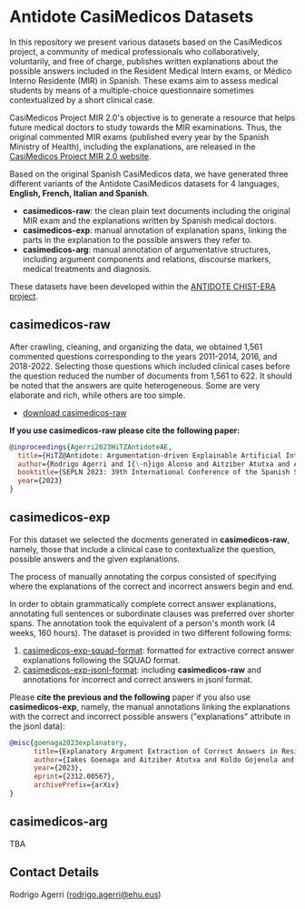 # Antidote CasiMedicos Datasets

In this repository we present various datasets based on the CasiMedicos project, a community of medical professionals who collaboratively, 
voluntarily, and free of charge, publishes written explanations about the possible
answers included in the Resident Medical Intern exams, or Médico Interno Residente (MIR) in Spanish. These exams aim to assess medical
students by means of a multiple-choice questionnaire sometimes contextualized by a short clinical case.

CasiMedicos Project MIR 2.0's objective is to generate a resource that
helps future medical doctors to study towards the MIR examinations. Thus, the original commented MIR exams (published every year by the Spanish Ministry of Health), including the explanations, are released in the 
[CasiMedicos Project MIR 2.0 website](https://www.casimedicos.com/mir-2-0/).

Based on the original Spanish CasiMedicos data, we have generated three different variants of the Antidote CasiMedicos datasets for 4 languages, **English, French, Italian and Spanish**.

+ **casimedicos-raw**: the clean plain text documents including the original MIR exam and the explanations written by Spanish medical doctors.
+ **casimedicos-exp**: manual annotation of explanation spans, linking the parts in the explanation to the possible answers they refer to.
+ **casimedicos-arg**: manual annotation of argumentative structures, including argument components and relations, discourse markers, medical treatments and diagnosis.

These datasets have been developed within the [ANTIDOTE CHIST-ERA project](https://univ-cotedazur.eu/antidote).

## casimedicos-raw

After crawling, cleaning, and organizing the data, we obtained 1,561 commented questions corresponding to the years 2011-2014, 2016, and 2018-2022.
Selecting those questions which included clinical cases before the question reduced the number of documents from 1,561 to 622. It should be noted that the answers
are quite heterogeneous. Some are very elaborate and rich, while others are too simple.

+ [download casimedicos-raw](https://huggingface.co/datasets/HiTZ/casimedicos-exp)

**If you use casimedicos-raw please cite the following paper:**
````bibtex
@inproceedings{Agerri2023HiTZAntidoteAE,
  title={HiTZ@Antidote: Argumentation-driven Explainable Artificial Intelligence for Digital Medicine},
  author={Rodrigo Agerri and I{\~n}igo Alonso and Aitziber Atutxa and Ander Berrondo and Ainara Estarrona and Iker Garc{\'i}a-Ferrero and Iakes Goenaga and Koldo Gojenola and Maite Oronoz and Igor Perez-Tejedor and German Rigau and Anar Yeginbergenova},
  booktitle={SEPLN 2023: 39th International Conference of the Spanish Society for Natural Language Processing.},
  year={2023}
}
````

## casimedicos-exp

For this dataset we selected the docments generated in **casimedicos-raw**, namely, those that include a
clinical case to contextualize the question, possible answers and the given explanations.

The process of manually annotating the corpus consisted of specifying where the explanations of the correct and incorrect answers begin and end. 

In order to obtain grammatically complete correct answer explanations, annotating full sentences or subordinate clauses was preferred over
shorter spans. The annotation took the equivalent of a person's month work
(4 weeks, 160 hours). The dataset is provided in two different following forms: 

1. [casimedicos-exp-squad-format](https://github.com/ixa-ehu/antidote-casimedicos/raw/main/casimedicos-exp-squad-format.tar.gz): formatted for extractive correct answer explanations following the SQUAD format.
2. [casimedicos-exp-jsonl-format](https://huggingface.co/datasets/HiTZ/casimedicos-exp): including **casimedicos-raw** and annotations for incorrect and correct answers in jsonl format.

Please **cite the previous and the following** paper if you also use **casimedicos-exp**, namely, the manual annotations linking the 
explanations with the correct and incorrect possible answers ("explanations" attribute in the jsonl data):

```bibtex
@misc{goenaga2023explanatory,
      title={Explanatory Argument Extraction of Correct Answers in Resident Medical Exams}, 
      author={Iakes Goenaga and Aitziber Atutxa and Koldo Gojenola and Maite Oronoz and Rodrigo Agerri},
      year={2023},
      eprint={2312.00567},
      archivePrefix={arXiv}
}
```

## casimedicos-arg

TBA

## Contact Details

Rodrigo Agerri (rodrigo.agerri@ehu.eus)
